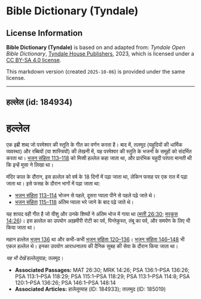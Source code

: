 # Bible Dictionary (Tyndale)

## License Information

**Bible Dictionary (Tyndale)** is based on and adapted from: _Tyndale Open Bible Dictionary_, [Tyndale House Publishers](https://tyndaleopenresources.com/), 2023, which is licensed under a [CC BY-SA 4.0 license](https://creativecommons.org/licenses/by-sa/4.0/legalcode.en).

This markdown version (created `2025-10-06`) is provided under the same license.



--------------------------------

## हल्लेल (id: 184934)

हल्लेल
======

एक इब्री शब्द जो परमेश्वर की स्तुति के गीत का वर्णन करता है। बाद में, तलमूद (यहूदियों की धार्मिक व्यवस्था) और रब्बियों (या शास्त्रियों) की लेखनी में, यह परमेश्वर की स्तुति के भजनों के समूहों को संदर्भित करता था। [भजन संहिता 113–118](https://ref.ly/Ps113:1-Ps118:29) को मिस्री हल्लेल कहा जाता था, और प्रारंभिक यहूदी परंपरा मानती थी कि इन्हें मूसा ने लिखा था।

मंदिर काल के दौरान, इस हल्लेल को वर्ष के 18 दिनों में पढ़ा जाता था, लेकिन फसह पर एक रात में पढ़ा जाता था। इसे फसह के दौरान भागों में पढ़ा जाता था:

* [भजन संहिता](https://ref.ly/Ps113:1-Ps118:29) [113–114](https://ref.ly/Ps113:1-Ps114:8) भोजन से पहले, दूसरा प्याला पीने से पहले पढ़े जाते थे।
* [भजन संहिता](https://ref.ly/Ps113:1-Ps118:29) [115–118](https://ref.ly/Ps115:1-Ps118:29) अंतिम प्याला भरे जाने के बाद पढ़े जाते थे।

यह शायद वही गीत है जो यीशु और उनके शिष्यों ने अंतिम भोज में गाया था ([मत्ती 26:30](https://ref.ly/Matt26:30); [मरकुस 14:26](https://ref.ly/Mark14:26))। इस हल्लेल का उपयोग अख़मीरी रोटी का पर्व, पिन्तेकुस्त, तंबू का पर्व, और समर्पण के लिए भी किया जाता था।

महान हल्लेल [भजन 136](https://ref.ly/Ps136:1-Ps136:26) था और कभी\-कभी [भजन संहिता 120–136](https://ref.ly/Ps120:1-Ps136:26)। [भजन संहिता 146–148](https://ref.ly/Ps146:1-Ps148:14) भी एकल हल्लेल थे। इनका उपयोग आराधनालय की दैनिक सुबह की सेवा के दौरान किया जाता था।

*यह भी देखें* हल्लेलुयाह; तलमूद।

* **Associated Passages:** MAT 26:30; MRK 14:26; PSA 136:1–PSA 136:26; PSA 113:1–PSA 118:29; PSA 115:1–PSA 118:29; PSA 113:1–PSA 114:8; PSA 120:1–PSA 136:26; PSA 146:1–PSA 148:14
* **Associated Articles:** हालेलूय्याह (ID: 184933); तालमुद (ID: 185019)

